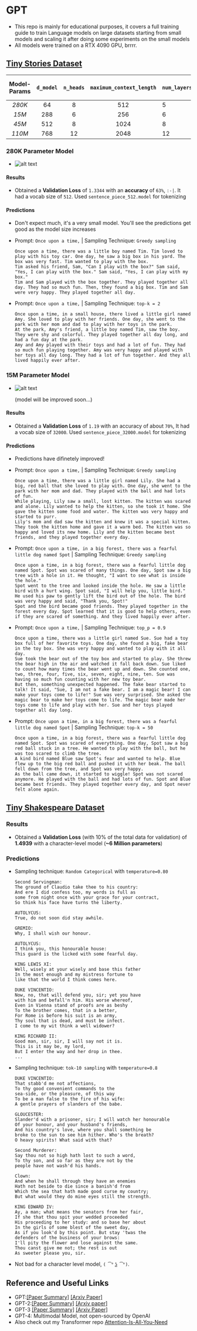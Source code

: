 # GPT
* This repo is mainly for educational purposes, it covers a full training guide to train Language models on large datasets starting from small models and scaling it after doing some experiments on the small models
* All models were trained on a RTX 4090 GPU, brrrr.

## [Tiny Stories Dataset](https://huggingface.co/datasets/roneneldan/TinyStories)

| Model-Params       |`d_model`| `n_heads`  | `maximum_context_length` | `num_layers`  | `vocab_size` | Estimated Validation Loss   |
| :-------------:    |:-------:|:----------:|:------------------------:|:--------------|:------------:|:-------------------------:  |
| *280K*             |   64    |     8      |           512            |       5       |      512     |      **1.33**             |
| *15M*              |   288   |     6      |           256            |       6       |     32000    |      **1.19**             |
| *45M*              |   512   |     8      |           1024           |       8       |     32000    |      **TODO**               |
| *110M*             |   768   |     12     |           2048           |       12      |     32000    |      **TODO**               |

### 280K Parameter Model
* ![alt text](images/image.png)
#### Results
* Obtained a **Validation Loss** of `1.3344` with an **accuracy** of `63%`, `:‑|`. It had a vocab size of `512`. Used `sentence_piece_512.model` for tokenizing

#### Predictions
* Don't expect much, it's a very small model. You'll see the predictions get good as the model size increases
* Prompt: `Once upon a time,` | Sampling Technique: `Greedy sampling`

    ```
    Once upon a time, there was a little boy named Tim. Tim loved to play with his toy car. One day, he saw a big box in his yard. The box was very fast. Tim wanted to play with the box.
    Tim asked his friend, Sam, "Can I play with the box?" Sam said, "Yes, I can play with the box." Sam said, "Yes, I can play with my box."
    Tim and Sam played with the box together. They played together all day. They had so much fun. Then, they found a big box. Tim and Sam were very happy. They played together all day.
    ```
* Prompt: `Once upon a time,` | Sampling Technique: `top-k = 2`

    ```
    Once upon a time, in a small house, there lived a little girl named Amy. She loved to play with her friends. One day, she went to the park with her mom and dad to play with her toys in the park.
    At the park, Amy's friend, a little boy named Tim, saw the boy. They were shy and colorful. They played together all day long, and had a fun day at the park.
    Amy and Amy played with their toys and had a lot of fun. They had so much fun playing together. Amy was very happy and played with her toys all day long. They had a lot of fun together. And they all lived happily ever after.
    ```

### 15M Parameter Model
* ![alt text](images/image1.png)

    (model will be improved soon...)

#### Results
* Obtained a **Validation Loss** of `1.19` with an accuracy of about `70%`,
It had a vocab size of `32000`. Used `sentence_piece_32000.model` for tokenizing

#### Predictions
* Predictions have difinetely improved!
* Prompt: `Once upon a time,` | Sampling Technique: `Greedy sampling`

    ```
    Once upon a time, there was a little girl named Lily. She had a big, red ball that she loved to play with. One day, she went to the park with her mom and dad. They played with the ball and had lots of fun.
    While playing, Lily saw a small, lost kitten. The kitten was scared and alone. Lily wanted to help the kitten, so she took it home. She gave the kitten some food and water. The kitten was very happy and started to purr.
    Lily's mom and dad saw the kitten and knew it was a special kitten. They took the kitten home and gave it a warm bed. The kitten was so happy and loved its new home. Lily and the kitten became best friends, and they played together every day.
    ```
* Prompt: `Once upon a time, in a big forest, there was a fearful little dog named Spot` | Sampling Technique: `Greedy sampling`
    ```
    Once upon a time, in a big forest, there was a fearful little dog named Spot. Spot was scared of many things. One day, Spot saw a big tree with a hole in it. He thought, "I want to see what is inside the hole."
    Spot went to the tree and looked inside the hole. He saw a little bird with a hurt wing. Spot said, "I will help you, little bird." He used his paw to gently lift the bird out of the hole. The bird was very happy and said, "Thank you, Spot!"
    Spot and the bird became good friends. They played together in the forest every day. Spot learned that it is good to help others, even if they are scared of something. And they lived happily ever after.
    ```
* Prompt: `Once upon a time,` | Sampling Technique: `top_p = 0.9`

    ```
    Once upon a time, there was a little girl named Sue. Sue had a toy box full of her favorite toys. One day, she found a big, fake bear in the toy box. She was very happy and wanted to play with it all day.
    Sue took the bear out of the toy box and started to play. She threw the bear high in the air and watched it fall back down. Sue liked to count how many times the bear went up and down. She counted one, two, three, four, five, six, seven, eight, nine, ten. Sue was having so much fun counting with her new toy bear.
    But then, something unexpected happened. The fake bear started to talk! It said, "Sue, I am not a fake bear. I am a magic bear! I can make your toys come to life!" Sue was very surprised. She asked the magic bear to make her toys come to life. The magic bear made her toys come to life and play with her. Sue and her toys played together all day long.
    ```
* Prompt: `Once upon a time, in a big forest, there was a fearful little dog named Spot` | Sampling Technique: `top-k = 50`
    ```
    Once upon a time, in a big forest, there was a fearful little dog named Spot. Spot was scared of everything. One day, Spot saw a big red ball stuck in a tree. He wanted to play with the ball, but he was too scared to climb the tree.
    A kind bird named Blue saw Spot's fear and wanted to help. Blue flew up to the big red ball and pushed it with her beak. The ball fell down from the tree, and Spot was very happy.
    As the ball came down, it started to wiggle! Spot was not scared anymore. He played with the ball and had lots of fun. Spot and Blue became best friends. They played together every day, and Spot never felt alone again.
    ```

## [Tiny Shakespeare Dataset](https://homl.info/shakespeare)
### Results
* Obtained a **Validation Loss** (with 10% of the total data for validation) of **1.4939** with a character-level model (**~6 Million parameters**)

### Predictions
* Sampling technique: `Random Categorical` with `temperature=0.80`
    ```
    Second Servingman:
    The ground of Claudio take thee to his country:
    And ere I did confess too, my words is full as
    some from night once with your grace for your contract,
    So think his face have turns the liberty.

    AUTOLYCUS:
    True, do not soon did stay awhile.

    GREMIO:
    Why, I shall wish our honour.

    AUTOLYCUS:
    I think you, this honourable house:
    This guard is the licked with some fearful day.

    KING LEWIS XI:
    Well, wisely at your wisely and base this father
    In the most enough and my mistress fortune to
    like that the world I think comes here.

    DUKE VINCENTIO:
    Now, no, that will defend you, sir; yet you have
    with him and befall'n him. His worse whereof,
    Even in Vienna stand of proofs are as beshy
    To the brother comes, that in a better,
    For Rome is before his suit is an army,
    Thy soul that is dead, and must be infect.
    I come to my wit think a well widower?

    KING RICHARD II:
    Good man, sir, sir, I will say not it is.
    This is it may be, my lord,
    But I enter the way and her drop in thee.
    ...
    ```

* Sampling technique: `tok-10 sampling` with `temperature=0.8`
    ```
    DUKE VINCENTIO:
    That stabb'd me not affections,
    To thy good convenient commands to the
    sea-side, or the pleasure, of this way
    To be a man false to the fire of his wife:
    A gentle prayers of slanders of the babe.

    GLOUCESTER:
    Slander'd with a prisoner, sir; I will watch her honourable
    Of your honour, and your husband's friends,
    And his country's love, where you shall something be
    broke to the sun to see him hither. Who's the breath?
    O heavy spirits! What said with that?

    Second Murderer:
    Say thou not so high hath lost to such a word,
    To thy son, and so far as they are not by the
    people have not wash'd his hands.

    Clown:
    And when he shall through they have an enemies
    Hath not beside to die since a banish'd from
    Which the sea that hath made good curse my country;
    But what would they do mine eyes still the strength.

    KING EDWARD IV:
    Ay, a man; what means the senators from her fair,
    If she that thou spit your wedded proceeded
    His proceeding to her study: and so base her about
    In the girls of some blest of the sweet day,
    As if you look'd by this point. But stay 'twas the
    defenders of the business of your brows:
    I'll pity the flower and lose against the same.
    Thou canst give me not; the rest is out
    As sweeter please you, sir.
    ```
* Not bad for a character level model, `( ͡° ͜ʖ ͡°)`.

## Reference and Useful Links
* GPT:[[Paper Summary]](https://colab.research.google.com/drive/1d4BmKVoNGREQR2j2yv9lHORrcWS4eLgl#scrollTo=AP2x1jC9-319) [[Arxiv Paper]](https://s3-us-west-2.amazonaws.com/openai-assets/research-covers/language-unsupervised/language_understanding_paper.pdf)
* GPT-2:[[Paper Summary]](https://colab.research.google.com/drive/1d4BmKVoNGREQR2j2yv9lHORrcWS4eLgl#scrollTo=yHOofcd8Jajj) [[Arxiv paper]](https://d4mucfpksywv.cloudfront.net/better-language-models/language-models.pdf)
* GPT-3 [[Paper Summary]](https://colab.research.google.com/drive/1d4BmKVoNGREQR2j2yv9lHORrcWS4eLgl#scrollTo=mlHE3Xmjo290) [[Arxiv Paper]](https://arxiv.org/pdf/2005.14165.pdf)
* GPT-4: Multimodal Model, not open-sourced by OpenAI
* Also check out my Transformer repo [Attention-Is-All-You-Need](https://github.com/VachanVY/Attention-Is-All-You-Need)
